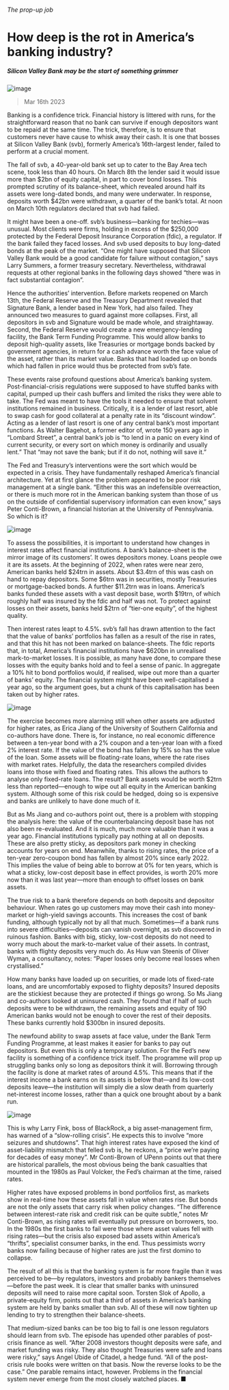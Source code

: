 ###### The prop-up job
# How deep is the rot in America’s banking industry? 
##### Silicon Valley Bank may be the start of something grimmer 
![image](images/20230318_FND001.jpg) 
> Mar 16th 2023 
Banking is a confidence trick. Financial history is littered with runs, for the straightforward reason that no bank can survive if enough depositors want to be repaid at the same time. The trick, therefore, is to ensure that customers never have cause to whisk away their cash. It is one that bosses at Silicon Valley Bank (svb), formerly America’s 16th-largest lender, failed to perform at a crucial moment.
The fall of svb, a 40-year-old bank set up to cater to the Bay Area tech scene, took less than 40 hours. On March 8th the lender said it would issue more than $2bn of equity capital, in part to cover bond losses. This prompted scrutiny of its balance-sheet, which revealed around half its assets were long-dated bonds, and many were underwater. In response, deposits worth $42bn were withdrawn, a quarter of the bank’s total. At noon on March 10th regulators declared that svb had failed.
It might have been a one-off. svb’s business—banking for techies—was unusual. Most clients were firms, holding in excess of the $250,000 protected by the Federal Deposit Insurance Corporation (fdic), a regulator. If the bank failed they faced losses. And svb used deposits to buy long-dated bonds at the peak of the market. “One might have supposed that Silicon Valley Bank would be a good candidate for failure without contagion,” says Larry Summers, a former treasury secretary. Nevertheless, withdrawal requests at other regional banks in the following days showed “there was in fact substantial contagion”. 
Hence the authorities’ intervention. Before markets reopened on March 13th, the Federal Reserve and the Treasury Department revealed that Signature Bank, a lender based in New York, had also failed. They announced two measures to guard against more collapses. First, all depositors in svb and Signature would be made whole, and straightaway. Second, the Federal Reserve would create a new emergency-lending facility, the Bank Term Funding Programme. This would allow banks to deposit high-quality assets, like Treasuries or mortgage bonds backed by government agencies, in return for a cash advance worth the face value of the asset, rather than its market value. Banks that had loaded up on bonds which had fallen in price would thus be protected from svb’s fate.

These events raise profound questions about America’s banking system. Post-financial-crisis regulations were supposed to have stuffed banks with capital, pumped up their cash buffers and limited the risks they were able to take. The Fed was meant to have the tools it needed to ensure that solvent institutions remained in business. Critically, it is a lender of last resort, able to swap cash for good collateral at a penalty rate in its “discount window”. Acting as a lender of last resort is one of any central bank’s most important functions. As Walter Bagehot, a former editor of, wrote 150 years ago in “Lombard Street”, a central bank’s job is “to lend in a panic on every kind of current security, or every sort on which money is ordinarily and usually lent.” That “may not save the bank; but if it do not, nothing will save it.”
The Fed and Treasury’s interventions were the sort which would be expected in a crisis. They have fundamentally reshaped America’s financial architecture. Yet at first glance the problem appeared to be poor risk management at a single bank. “Either this was an indefensible overreaction, or there is much more rot in the American banking system than those of us on the outside of confidential supervisory information can even know,” says Peter Conti-Brown, a financial historian at the University of Pennsylvania. So which is it?
![image](images/20230318_FNC394.png) 

To assess the possibilities, it is important to understand how changes in interest rates affect financial institutions. A bank’s balance-sheet is the mirror image of its customers’. It owes depositors money. Loans people owe it are its assets. At the beginning of 2022, when rates were near zero, American banks held $24trn in assets. About $3.4trn of this was cash on hand to repay depositors. Some $6trn was in securities, mostly Treasuries or mortgage-backed bonds. A further $11.2trn was in loans. America’s banks funded these assets with a vast deposit base, worth $19trn, of which roughly half was insured by the fdic and half was not. To protect against losses on their assets, banks held $2trn of “tier-one equity”, of the highest quality. 
Then interest rates leapt to 4.5%. svb’s fall has drawn attention to the fact that the value of banks’ portfolios has fallen as a result of the rise in rates, and that this hit has not been marked on balance-sheets. The fdic reports that, in total, America’s financial institutions have $620bn in unrealised mark-to-market losses. It is possible, as many have done, to compare these losses with the equity banks hold and to feel a sense of panic. In aggregate a 10% hit to bond portfolios would, if realised, wipe out more than a quarter of banks’ equity. The financial system might have been well-capitalised a year ago, so the argument goes, but a chunk of this capitalisation has been taken out by higher rates. 
![image](images/20230318_FNC391.png) 

The exercise becomes more alarming still when other assets are adjusted for higher rates, as Erica Jiang of the University of Southern California and co-authors have done. There is, for instance, no real economic difference between a ten-year bond with a 2% coupon and a ten-year loan with a fixed 2% interest rate. If the value of the bond has fallen by 15% so has the value of the loan. Some assets will be floating-rate loans, where the rate rises with market rates. Helpfully, the data the researchers compiled divides loans into those with fixed and floating rates. This allows the authors to analyse only fixed-rate loans. The result? Bank assets would be worth $2trn less than reported—enough to wipe out all equity in the American banking system. Although some of this risk could be hedged, doing so is expensive and banks are unlikely to have done much of it.
But as Ms Jiang and co-authors point out, there is a problem with stopping the analysis here: the value of the counterbalancing deposit base has not also been re-evaluated. And it is much, much more valuable than it was a year ago. Financial institutions typically pay nothing at all on deposits. These are also pretty sticky, as depositors park money in checking accounts for years on end. Meanwhile, thanks to rising rates, the price of a ten-year zero-coupon bond has fallen by almost 20% since early 2022. This implies the value of being able to borrow at 0% for ten years, which is what a sticky, low-cost deposit base in effect provides, is worth 20% more now than it was last year—more than enough to offset losses on bank assets. 
The true risk to a bank therefore depends on both deposits and depositor behaviour. When rates go up customers may move their cash into money-market or high-yield savings accounts. This increases the cost of bank funding, although typically not by all that much. Sometimes—if a bank runs into severe difficulties—deposits can vanish overnight, as svb discovered in ruinous fashion. Banks with big, sticky, low-cost deposits do not need to worry much about the mark-to-market value of their assets. In contrast, banks with flighty deposits very much do. As Huw van Steenis of Oliver Wyman, a consultancy, notes: “Paper losses only become real losses when crystallised.” 
How many banks have loaded up on securities, or made lots of fixed-rate loans, and are uncomfortably exposed to flighty deposits? Insured deposits are the stickiest because they are protected if things go wrong. So Ms Jiang and co-authors looked at uninsured cash. They found that if half of such deposits were to be withdrawn, the remaining assets and equity of 190 American banks would not be enough to cover the rest of their deposits. These banks currently hold $300bn in insured deposits. 
The newfound ability to swap assets at face value, under the Bank Term Funding Programme, at least makes it easier for banks to pay out depositors. But even this is only a temporary solution. For the Fed’s new facility is something of a confidence trick itself. The programme will prop up struggling banks only so long as depositors think it will. Borrowing through the facility is done at market rates of around 4.5%. This means that if the interest income a bank earns on its assets is below that—and its low-cost deposits leave—the institution will simply die a slow death from quarterly net-interest income losses, rather than a quick one brought about by a bank run.
![image](images/20230318_FNC392.png) 

This is why Larry Fink, boss of BlackRock, a big asset-management firm, has warned of a “slow-rolling crisis”. He expects this to involve “more seizures and shutdowns”. That high interest rates have exposed the kind of asset-liability mismatch that felled svb is, he reckons, a “price we’re paying for decades of easy money”. Mr Conti-Brown of UPenn points out that there are historical parallels, the most obvious being the bank casualties that mounted in the 1980s as Paul Volcker, the Fed’s chairman at the time, raised rates. 
Higher rates have exposed problems in bond portfolios first, as markets show in real-time how these assets fall in value when rates rise. But bonds are not the only assets that carry risk when policy changes. “The difference between interest-rate risk and credit risk can be quite subtle,” notes Mr Conti-Brown, as rising rates will eventually put pressure on borrowers, too. In the 1980s the first banks to fail were those where asset values fell with rising rates—but the crisis also exposed bad assets within America’s “thrifts”, specialist consumer banks, in the end. Thus pessimists worry banks now failing because of higher rates are just the first domino to collapse.
The result of all this is that the banking system is far more fragile than it was perceived to be—by regulators, investors and probably bankers themselves—before the past week. It is clear that smaller banks with uninsured deposits will need to raise more capital soon. Torsten Slok of Apollo, a private-equity firm, points out that a third of assets in America’s banking system are held by banks smaller than svb. All of these will now tighten up lending to try to strengthen their balance-sheets.
That medium-sized banks can be too big to fail is one lesson regulators should learn from svb. The episode has upended other parables of post-crisis finance as well. “After 2008 investors thought deposits were safe, and market funding was risky. They also thought Treasuries were safe and loans were risky,” says Angel Ubide of Citadel, a hedge fund. “All of the post-crisis rule books were written on that basis. Now the reverse looks to be the case.” One parable remains intact, however. Problems in the financial system never emerge from the most closely watched places. ■

